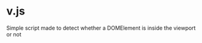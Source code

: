 <h1>v.js</h1>
<p>
	Simple script made to detect whether a DOMElement is inside the viewport or not
</p>